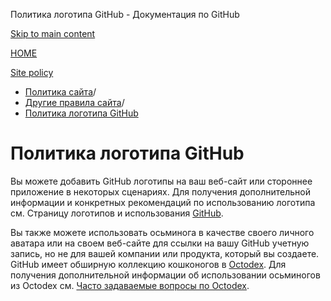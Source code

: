 Политика логотипа GitHub - Документация по GitHub

[Skip to main content](#main-content)

[HOME](/ru)

[Site policy](/ru/site-policy)

* [Политика сайта](/ru/site-policy)/
* [Другие правила сайта](/ru/site-policy/other-site-policies)/
* [Политика логотипа GitHub](/ru/site-policy/other-site-policies/github-logo-policy)

Политика логотипа GitHub
==========

Вы можете добавить GitHub логотипы на ваш веб-сайт или стороннее приложение в некоторых сценариях. Для получения дополнительной информации и конкретных рекомендаций по использованию логотипа см. Страницу логотипов и использования [GitHub](https://github.com/logos).

Вы также можете использовать осьминога в качестве своего личного аватара или на своем веб-сайте для ссылки на вашу GitHub учетную запись, но не для вашей компании или продукта, который вы создаете. GitHub имеет обширную коллекцию кошконогов в [Octodex](https://octodex.github.com/). Для получения дополнительной информации об использовании осьминогов из Octodex см. [Часто задаваемые вопросы по Octodex](https://octodex.github.com/faq/).
